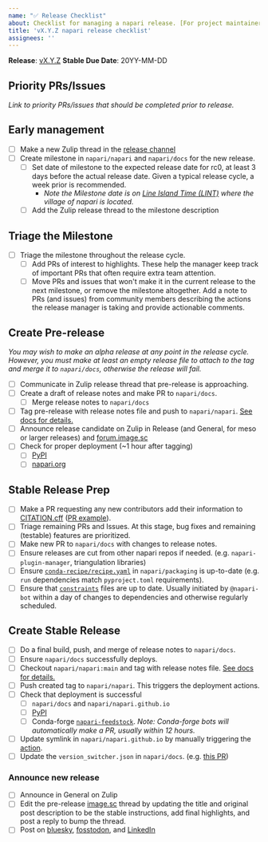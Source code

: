 ```yaml
---
name: "✅ Release Checklist"
about: Checklist for managing a napari release. [For project maintainers only]
title: 'vX.Y.Z napari release checklist'
assignees: ''
---
```


**Release**: [vX.Y.Z](https://github.com/napari/napari/milestones/?)
**Stable Due Date**: 20YY-MM-DD

## Priority PRs/Issues

*Link to priority PRs/issues that should be completed prior to release.*

## Early management

- [ ] Make a new Zulip thread in the [release channel](https://napari.zulipchat.com/#narrow/stream/215289-release)
- [ ] Create milestone in `napari/napari` and `napari/docs` for the new release.
  - [ ] Set date of milestone to the expected release date for rc0, at least 3 days before the actual release date. Given a typical release cycle, a week prior is recommended.
    - *Note the Milestone date is on [Line Island Time (LINT)](https://www.timeanddate.com/time/zone/@4030926) where the village of napari is located.*
  - [ ] Add the Zulip release thread to the milestone description

## Triage the Milestone

- [ ] Triage the milestone throughout the release cycle.
  - [ ] Add PRs of interest to highlights. These help the manager keep track of important PRs that often require extra team attention.
  - [ ] Move PRs and issues that won't make it in the current release to the next milestone, or remove the milestone altogether. Add a note to PRs (and issues) from community members describing the actions the release manager is taking and provide actionable comments.

## Create Pre-release

*You may wish to make an alpha release at any point in the release cycle. However, you must make at least an empty release file to attach to the tag and merge it to `napari/docs`, otherwise the release will fail.*

- [ ] Communicate in Zulip release thread that pre-release is approaching.
- [ ] Create a draft of release notes and make PR to `napari/docs`.
  - [ ] Merge release notes to `napari/docs`
- [ ] Tag pre-release with release notes file and push to `napari/napari`. [See docs for details.](https://napari.org/dev/developers/coredev/release.html#tagging-the-new-release-candidate)
- [ ] Announce release candidate on Zulip in Release (and General, for meso or larger releases) and [forum.image.sc](https://forum.image.sc/announcements)
- [ ] Check for proper deployment (~1 hour after tagging)
  - [ ] [PyPI](https://pypi.org/project/napari/#history)
  - [ ] [napari.org](https://napari.org/dev/)

## Stable Release Prep

- [ ] Make a PR requesting any new contributors add their information to [CITATION.cff](https://github.com/napari/napari/blob/main/CITATION.cff) ([PR example](https://github.com/napari/napari/pull/8138)).
- [ ] Triage remaining PRs and Issues. At this stage, bug fixes and remaining (testable) features are prioritized.
- [ ] Make new PR to `napari/docs` with changes to release notes.
- [ ] Ensure releases are cut from other napari repos if needed. (e.g. `napari-plugin-manager`, triangulation libraries)
- [ ] Ensure [`conda-recipe/recipe.yaml`](https://github.com/napari/packaging/blob/main/conda-recipe/recipe.yaml) in `napari/packaging` is up-to-date (e.g. `run` dependencies match `pyproject.toml` requirements).
- [ ] Ensure that [`constraints`](https://github.com/napari/napari/tree/main/resources/constraints) files are up to date. Usually initiated by `@napari-bot` within a day of changes to dependencies and otherwise regularly scheduled.

## Create Stable Release

- [ ] Do a final build, push, and merge of release notes to `napari/docs`.
- [ ] Ensure `napari/docs` successfully deploys.
- [ ] Checkout `napari/napari:main` and tag with release notes file. [See docs for details.](https://napari.org/dev/developers/coredev/release.html#tagging-the-new-release-candidate)
- [ ] Push created tag to `napari/napari`. This triggers the deployment actions.
- [ ] Check that deployment is successful
  - [ ] `napari/docs` and `napari/napari.github.io`
  - [ ] [PyPI](https://pypi.org/project/napari/#history)
  - [ ] Conda-forge [`napari-feedstock`](https://github.com/conda-forge/napari-feedstock). *Note: Conda-forge bots will automatically make a PR, usually within 12 hours.*
- [ ] Update symlink in `napari/napari.github.io` by manually triggering the [action](https://github.com/napari/napari.github.io/actions/workflows/symlink-stable.yml).
- [ ] Update the `version_switcher.json` in `napari/docs`. (e.g. [this PR](https://github.com/napari/docs/pull/826))

### Announce new release

- [ ] Announce in General on Zulip
- [ ] Edit the pre-release [image.sc](https://forum.image.sc) thread by updating the title and original post description to be the stable instructions, add final highlights, and post a reply to bump the thread.
- [ ] Post on [bluesky](https://bsky.app/profile/napari.org), [fosstodon](https://fosstodon.org/@napari), and [LinkedIn](https://www.linkedin.com/company/napari)
